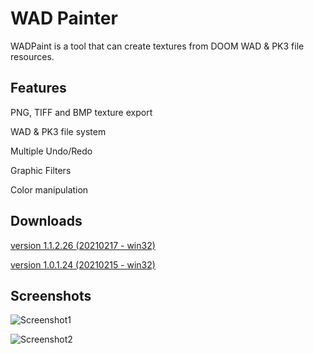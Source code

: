 # WAD Painter
WADPaint is a tool that can create textures from DOOM WAD & PK3 file resources.


## Features
PNG, TIFF and BMP texture export

WAD & PK3 file system

Multiple Undo/Redo

Graphic Filters

Color manipulation

## Downloads
[version 1.1.2.26 (20210217 - win32)](https://sourceforge.net/projects/wad-painter/files/WADPAINT_1.1/WADPAINT_1.1.2.26_win32.zip/download)

[version 1.0.1.24 (20210215 - win32)](https://sourceforge.net/projects/wad-painter/files/WADPAINT_1.0/WADPAINT_1.0.1.24_win32.zip/download)

## Screenshots

![Screenshot1](https://i.postimg.cc/qBjWmJjL/Image1.png "Screenshot1")

![Screenshot2](https://i.postimg.cc/hPv8f6q3/Image4.png "Screenshot1")
